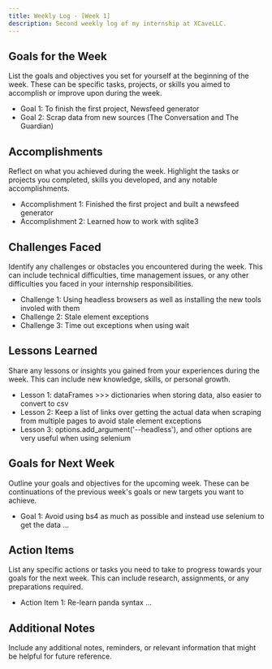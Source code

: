```yaml
---
title: Weekly Log - [Week 1]
description: Second weekly log of my internship at XCaveLLC.
---
```

## Goals for the Week

List the goals and objectives you set for yourself at the beginning of the week. These can be specific tasks, projects, or skills you aimed to accomplish or improve upon during the week.

- Goal 1: To finish the first project, Newsfeed generator
- Goal 2: Scrap data from new sources (The Conversation and The Guardian)

## Accomplishments

Reflect on what you achieved during the week. Highlight the tasks or projects you completed, skills you developed, and any notable accomplishments.

- Accomplishment 1: Finished the first project and built a newsfeed generator
- Accomplishment 2: Learned how to work with sqlite3 

## Challenges Faced

Identify any challenges or obstacles you encountered during the week. This can include technical difficulties, time management issues, or any other difficulties you faced in your internship responsibilities.

- Challenge 1: Using headless browsers as well as installing the new tools involed with them
- Challenge 2: Stale element exceptions
- Challenge 3: Time out exceptions when using wait 

## Lessons Learned

Share any lessons or insights you gained from your experiences during the week. This can include new knowledge, skills, or personal growth.

- Lesson 1: dataFrames >>> dictionaries when storing data, also easier to convert to csv
- Lesson 2: Keep a list of links over getting the actual data when scraping from multiple pages to avoid stale element exceptions
- Lesson 3: options.add_argument('--headless'), and other options are very useful when using selenium

## Goals for Next Week

Outline your goals and objectives for the upcoming week. These can be continuations of the previous week's goals or new targets you want to achieve.

- Goal 1: Avoid using bs4 as much as possible and instead use selenium to get the data
...
## Action Items

List any specific actions or tasks you need to take to progress towards your goals for the next week. This can include research, assignments, or any preparations required.

- Action Item 1: Re-learn panda syntax
...

## Additional Notes

Include any additional notes, reminders, or relevant information that might be helpful for future reference.